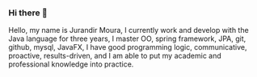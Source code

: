 ### Hi there 👋
Hello, my name is Jurandir Moura, I currently work and develop with the Java language for three years, I master OO, spring framework, JPA, git, github, mysql, JavaFX, I have good programming logic, communicative, proactive, results-driven, and I am able to put my academic and professional knowledge into practice.
<!--
**jurandirmoura/jurandirmoura** is a ✨ _special_ ✨ repository because its `README.md` (this file) appears on your GitHub profile.

Here are some ideas to get you started:

- 🔭 I’m currently working on ...
- 🌱 I’m currently learning ...
- 👯 I’m looking to collaborate on ...
- 🤔 I’m looking for help with ...
- 💬 Ask me about ...
- 📫 How to reach me: ...
- 😄 Pronouns: ...
- ⚡ Fun fact: ...
-->
